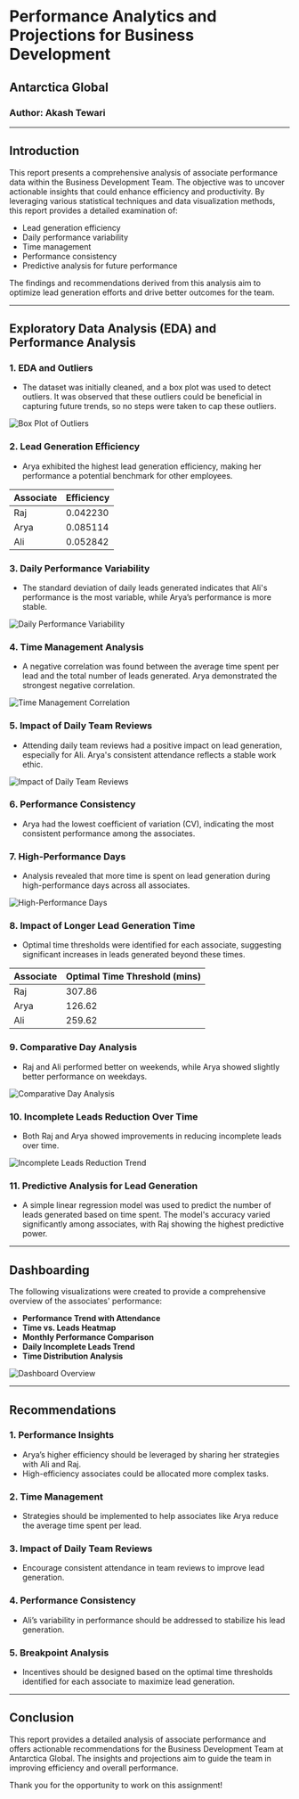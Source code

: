 # Performance Analytics and Projections for Business Development
## Antarctica Global

### Author: Akash Tewari

---

## Introduction

This report presents a comprehensive analysis of associate performance data within the Business Development Team. The objective was to uncover actionable insights that could enhance efficiency and productivity. By leveraging various statistical techniques and data visualization methods, this report provides a detailed examination of:

- Lead generation efficiency
- Daily performance variability
- Time management
- Performance consistency
- Predictive analysis for future performance

The findings and recommendations derived from this analysis aim to optimize lead generation efforts and drive better outcomes for the team.

---

## Exploratory Data Analysis (EDA) and Performance Analysis

### 1. EDA and Outliers

- The dataset was initially cleaned, and a box plot was used to detect outliers. It was observed that these outliers could be beneficial in capturing future trends, so no steps were taken to cap these outliers.

![Box Plot of Outliers](#)

### 2. Lead Generation Efficiency

- Arya exhibited the highest lead generation efficiency, making her performance a potential benchmark for other employees.

| Associate | Efficiency |
|-----------|------------|
| Raj       | 0.042230   |
| Arya      | 0.085114   |
| Ali       | 0.052842   |

### 3. Daily Performance Variability

- The standard deviation of daily leads generated indicates that Ali's performance is the most variable, while Arya’s performance is more stable.

![Daily Performance Variability](#)

### 4. Time Management Analysis

- A negative correlation was found between the average time spent per lead and the total number of leads generated. Arya demonstrated the strongest negative correlation.

![Time Management Correlation](#)

### 5. Impact of Daily Team Reviews

- Attending daily team reviews had a positive impact on lead generation, especially for Ali. Arya's consistent attendance reflects a stable work ethic.

![Impact of Daily Team Reviews](#)

### 6. Performance Consistency

- Arya had the lowest coefficient of variation (CV), indicating the most consistent performance among the associates.

### 7. High-Performance Days

- Analysis revealed that more time is spent on lead generation during high-performance days across all associates.

![High-Performance Days](#)

### 8. Impact of Longer Lead Generation Time

- Optimal time thresholds were identified for each associate, suggesting significant increases in leads generated beyond these times.

| Associate | Optimal Time Threshold (mins) |
|-----------|-------------------------------|
| Raj       | 307.86                        |
| Arya      | 126.62                        |
| Ali       | 259.62                        |

### 9. Comparative Day Analysis

- Raj and Ali performed better on weekends, while Arya showed slightly better performance on weekdays.

![Comparative Day Analysis](#)

### 10. Incomplete Leads Reduction Over Time

- Both Raj and Arya showed improvements in reducing incomplete leads over time.

![Incomplete Leads Reduction Trend](#)

### 11. Predictive Analysis for Lead Generation

- A simple linear regression model was used to predict the number of leads generated based on time spent. The model's accuracy varied significantly among associates, with Raj showing the highest predictive power.

---

## Dashboarding

The following visualizations were created to provide a comprehensive overview of the associates' performance:

- **Performance Trend with Attendance**
- **Time vs. Leads Heatmap**
- **Monthly Performance Comparison**
- **Daily Incomplete Leads Trend**
- **Time Distribution Analysis**

![Dashboard Overview](#)

---

## Recommendations

### 1. Performance Insights
- Arya’s higher efficiency should be leveraged by sharing her strategies with Ali and Raj.
- High-efficiency associates could be allocated more complex tasks.

### 2. Time Management
- Strategies should be implemented to help associates like Arya reduce the average time spent per lead.

### 3. Impact of Daily Team Reviews
- Encourage consistent attendance in team reviews to improve lead generation.

### 4. Performance Consistency
- Ali’s variability in performance should be addressed to stabilize his lead generation.

### 5. Breakpoint Analysis
- Incentives should be designed based on the optimal time thresholds identified for each associate to maximize lead generation.

---

## Conclusion

This report provides a detailed analysis of associate performance and offers actionable recommendations for the Business Development Team at Antarctica Global. The insights and projections aim to guide the team in improving efficiency and overall performance.

Thank you for the opportunity to work on this assignment!


